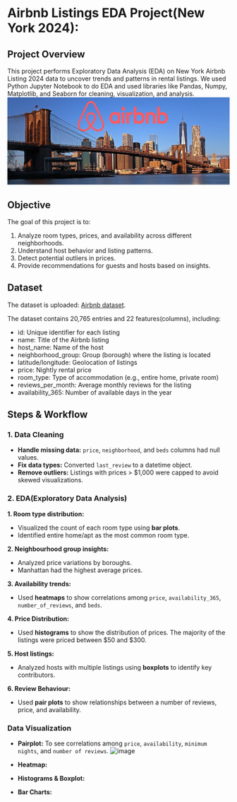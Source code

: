 # Airbnb Listings EDA Project(New York 2024):
## Project Overview
This project performs Exploratory Data Analysis (EDA) on New York Airbnb Listing 2024 data to uncover trends and patterns in rental listings. We used Python Jupyter Notebook to do EDA and used libraries like Pandas, Numpy, Matplotlib, and Seaborn for cleaning, visualization, and analysis.
![AIRBNN NY](https://github.com/GAYATRI-SIVANI-SUSARLA/Airbnb_Listing2024_Python_Project/blob/main/Airbnb_NY.jpg)
## Objective 
The goal of this project is to:
1. Analyze room types, prices, and availability across different neighborhoods.
2. Understand host behavior and listing patterns.
3. Detect potential outliers in prices.
4. Provide recommendations for guests and hosts based on insights.

## Dataset
The dataset is uploaded: [Airbnb dataset](https://github.com/GAYATRI-SIVANI-SUSARLA/Airbnb_Listing2024_Python_Project/blob/main/datasets.csv).

The dataset contains 20,765 entries and 22 features(columns), including:
- id: Unique identifier for each listing
- name: Title of the Airbnb listing
- host_name: Name of the host
- neighborhood_group: Group (borough) where the listing is located
- latitude/longitude: Geolocation of listings
- price: Nightly rental price
- room_type: Type of accommodation (e.g., entire home, private room)
- reviews_per_month: Average monthly reviews for the listing
- availability_365: Number of available days in the year

## Steps & Workflow
### 1. Data Cleaning 
- **Handle missing data:** `price`, `neighborhood`, and `beds` columns had null values.
- **Fix data types:** Converted `last_review` to a datetime object.
- **Remove outliers:** Listings with prices > $1,000 were capped to avoid skewed visualizations.
 ### 2. EDA(Exploratory Data Analysis)
 **1. Room type distribution:** 
 - Visualized the count of each room type using **bar plots**.
 - Identified entire home/apt as the most common room type.
 
 **2. Neighbourhood group insights:**
   - Analyzed price variations by boroughs.
   - Manhattan had the highest average prices.
     
 **3. Availability trends:**
   - Used **heatmaps** to show correlations among `price`, `availability_365`, 
       `number_of_reviews`, and `beds`.
     
 **4. Price Distribution:**
 - Used **histograms** to show the distribution of prices.
    The majority of the listings were priced between $50 and $300.
 
 **5. Host listings:**
 - Analyzed hosts with multiple listings using **boxplots** to identify key contributors.
 
 **6. Review Behaviour:**
  - Used **pair plots** to show relationships between a number of reviews, price, and availability.

  
 ### Data Visualization
 - **Pairplot:** To see correlations among `price`, `availability`, `minimum nights`, and `number of reviews`.
   ![image](https://github.com/user-attachments/assets/54c75592-3b6d-44a6-9e0c-34f9c6ee4f3f)

 - **Heatmap:**
 - **Histograms & Boxplot:**
 - **Bar Charts:**


 






















